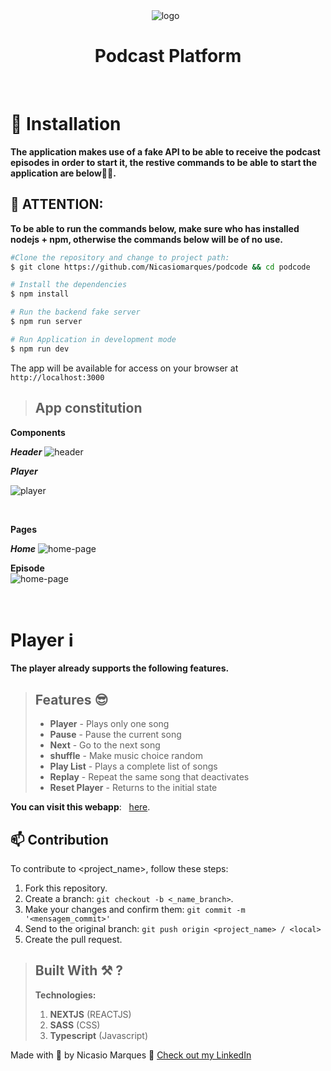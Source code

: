 <div align="center">
  <img src="https://user-images.githubusercontent.com/16815826/116719093-9603f480-a9d2-11eb-94c6-8ea133a45c84.png" alt="logo"/> &nbsp;
  
  # Podcast Platform
</div>

<br>

# 🚀 Installation

**The application makes use of a fake API to be able to receive the podcast episodes in order to start it, the restive commands to be able to start the application are below👷👷.**

## 🙅 ATTENTION:

**To be able to run the commands below, make sure who has installed nodejs + npm, otherwise the commands below will be of no use.**

```bash
#Clone the repository and change to project path:
$ git clone https://github.com/Nicasiomarques/podcode && cd podcode

# Install the dependencies
$ npm install

# Run the backend fake server
$ npm run server

# Run Application in development mode
$ npm run dev
```

The app will be available for access on your browser at `http://localhost:3000`

> ## App constitution

**Components**

***Header***
![header](https://user-images.githubusercontent.com/16815826/116720335-f6476600-a9d3-11eb-84e7-b369ad97f304.png) 

***Player*** <br/>

![player](https://user-images.githubusercontent.com/16815826/116720964-afa63b80-a9d4-11eb-89ad-dacb7e1c2b91.png)

<br/>

**Pages**

***Home*** 
![home-page](https://user-images.githubusercontent.com/16815826/116723439-758a6900-a9d7-11eb-87f5-1a829a8c0257.png) <br/>

**Episode** <br/>
![home-page](https://user-images.githubusercontent.com/16815826/116722746-b5048580-a9d6-11eb-907b-3177763370f5.png)


<br />

# Player ℹ️

**The player already supports the following features.**

> ## Features 😎
>
> - **Player** - Plays only one song
> - **Pause** - Pause the current song
> - **Next** - Go to the next song
> - **shuffle** - Make music choice random
> - **Play List** - Plays a complete list of songs
> - **Replay** - Repeat the same song that deactivates
> - **Reset Player** - Returns to the initial state

**You can visit this webapp**:
&nbsp; <a target="_blank" href="#">here</a>.

## 📫 Contribution

To contribute to <project_name>, follow these steps:

1. Fork this repository.
2. Create a branch: `git checkout -b <_name_branch>`.
3. Make your changes and confirm them: `git commit -m '<mensagem_commit>'`
4. Send to the original branch: `git push origin <project_name> / <local>`
5. Create the pull request.

> ## Built With ⚒ ?
>
> **Technologies:**
>
> 1. **NEXTJS** (REACTJS)
> 2. **SASS** (CSS)
> 3. **Typescript** (Javascript) <br />

Made with 💜 by Nicasio Marques 👋 [Check out my LinkedIn](https://www.linkedin.com/in/nicasio-marques-70320a182/)

